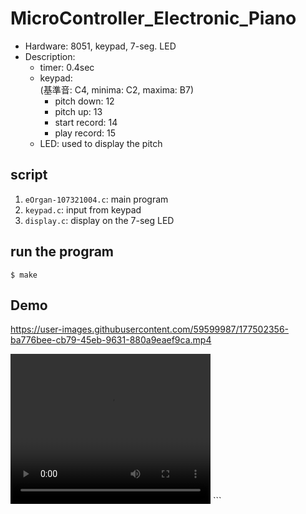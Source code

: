 # MicroController_Electronic_Piano
- Hardware: 8051, keypad, 7-seg. LED
- Description:  
	- timer: 0.4sec
	- keypad:  
		(基準音: C4, minima: C2, maxima: B7)  
		- pitch down: 12  
		- pitch up: 13  
		- start record: 14  
		- play record: 15  
	- LED: used to display the pitch

## script
1. `eOrgan-107321004.c`: main program
2. `keypad.c`: input from keypad
3. `display.c`: display on the 7-seg LED

## run the program
```
$ make
```

## Demo
https://user-images.githubusercontent.com/59599987/177502356-ba776bee-cb79-45eb-9631-880a9eaef9ca.mp4

<video width="320" height="240" controls>
    <source src="demo_video.mp4" type="video/mp4">
</video>
```

